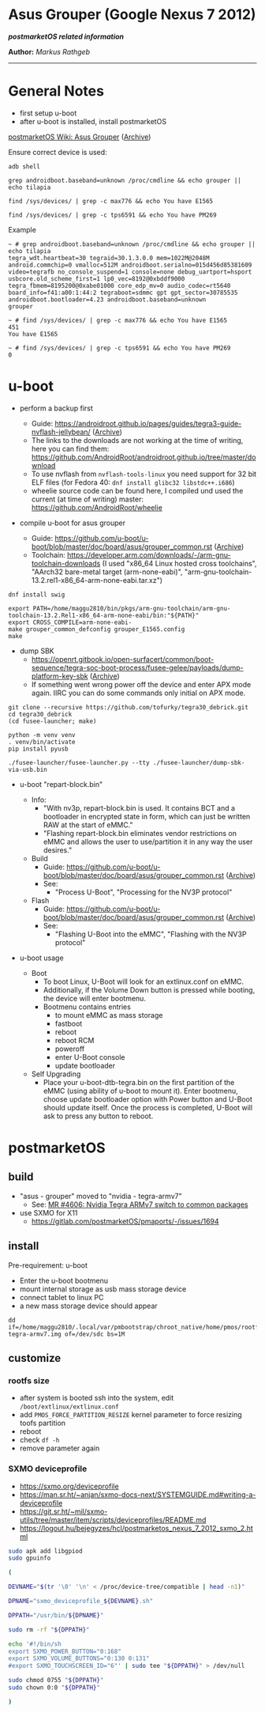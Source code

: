 Asus Grouper (Google Nexus 7 2012)
===

***postmarketOS related information***

**Author:** *Markus Rathgeb*

---

# General Notes

* first setup u-boot
* after u-boot is installed, install postmarketOS

[postmarketOS Wiki: Asus Grouper](https://wiki.postmarketos.org/wiki/Google_Nexus_7_2012_(asus-grouper)) ([Archive](archive/Google%20Nexus%207%202012%20%28asus-grouper%29%20-%20postmarketOS.pdf))

Ensure correct device is used:

```shell
adb shell
```

```shell
grep androidboot.baseband=unknown /proc/cmdline && echo grouper || echo tilapia

find /sys/devices/ | grep -c max776 && echo You have E1565

find /sys/devices/ | grep -c tps6591 && echo You have PM269
```

Example

```text
~ # grep androidboot.baseband=unknown /proc/cmdline && echo grouper || echo tilapia
tegra_wdt.heartbeat=30 tegraid=30.1.3.0.0 mem=1022M@2048M android.commchip=0 vmalloc=512M androidboot.serialno=015d456d85381609 video=tegrafb no_console_suspend=1 console=none debug_uartport=hsport usbcore.old_scheme_first=1 lp0_vec=8192@0xbddf9000 tegra_fbmem=8195200@0xabe01000 core_edp_mv=0 audio_codec=rt5640 board_info=f41:a00:1:44:2 tegraboot=sdmmc gpt gpt_sector=30785535 androidboot.bootloader=4.23 androidboot.baseband=unknown
grouper

~ # find /sys/devices/ | grep -c max776 && echo You have E1565
451
You have E1565

~ # find /sys/devices/ | grep -c tps6591 && echo You have PM269
0
```

# u-boot

* perform a backup first
  * Guide: https://androidroot.github.io/pages/guides/tegra3-guide-nvflash-jellybean/ ([Archive](archive/AndroidRoot.Mobi%20-%20Tegra3%20Guide%20nvflash%20NEXUS%207%20%28and%20Transformer%20Jellybeans%29.pdf))
  * The links to the downloads are not working at the time of writing, here you can find them: https://github.com/AndroidRoot/androidroot.github.io/tree/master/download
  * To use nvflash from `nvflash-tools-linux` you need support for 32 bit ELF files (for Fedora 40: `dnf install glibc32 libstdc++.i686`)
  * wheelie source code can be found here, I compiled und used the current (at time of writing) master: https://github.com/AndroidRoot/wheelie
 
* compile u-boot for asus grouper  
  * Guide: https://github.com/u-boot/u-boot/blob/master/doc/board/asus/grouper_common.rst ([Archive](archive/u-boot_doc_board_asus_grouper_common.rst%20at%20master%20%C2%B7%20u-boot_u-boot%20%C2%B7%20GitHub.pdf))
  * Toolchain: https://developer.arm.com/downloads/-/arm-gnu-toolchain-downloads (I used "x86_64 Linux hosted cross toolchains", "AArch32 bare-metal target (arm-none-eabi)", "arm-gnu-toolchain-13.2.rel1-x86_64-arm-none-eabi.tar.xz")

```
dnf install swig

export PATH=/home/maggu2810/bin/pkgs/arm-gnu-toolchain/arm-gnu-toolchain-13.2.Rel1-x86_64-arm-none-eabi/bin:"${PATH}"
export CROSS_COMPILE=arm-none-eabi-
make grouper_common_defconfig grouper_E1565.config
make
```

* dump SBK
  * https://openrt.gitbook.io/open-surfacert/common/boot-sequence/tegra-soc-boot-process/fusee-gelee/payloads/dump-platform-key-sbk ([Archive](archive/Open%20Surface%20RT.pdf))
  * If something went wrong power off the device and enter APX mode again. IIRC you can do some commands only initial on APX mode.

```
git clone --recursive https://github.com/tofurky/tegra30_debrick.git
cd tegra30_debrick
(cd fusee-launcher; make)

python -m venv venv
. venv/bin/activate
pip install pyusb

./fusee-launcher/fusee-launcher.py --tty ./fusee-launcher/dump-sbk-via-usb.bin
```

* u-boot "repart-block.bin"
  * Info:
    * "With nv3p, repart-block.bin is used. It contains BCT and a bootloader in encrypted state in form, which can just be written RAW at the start of eMMC."
    * "Flashing repart-block.bin eliminates vendor restrictions on eMMC and allows the user to use/partition it in any way the user desires."
  * Build
    * Guide: https://github.com/u-boot/u-boot/blob/master/doc/board/asus/grouper_common.rst ([Archive](archive/u-boot_doc_board_asus_grouper_common.rst%20at%20master%20%C2%B7%20u-boot_u-boot%20%C2%B7%20GitHub.pdf))
    * See:
      * "Process U-Boot", "Processing for the NV3P protocol"
  * Flash
    * Guide: https://github.com/u-boot/u-boot/blob/master/doc/board/asus/grouper_common.rst ([Archive](archive/u-boot_doc_board_asus_grouper_common.rst%20at%20master%20%C2%B7%20u-boot_u-boot%20%C2%B7%20GitHub.pdf))
    * See:
      * "Flashing U-Boot into the eMMC", "Flashing with the NV3P protocol"

* u-boot usage
  * Boot
    * To boot Linux, U-Boot will look for an extlinux.conf on eMMC.
    * Additionally, if the Volume Down button is pressed while booting, the device will enter bootmenu.
    * Bootmenu contains entries
      * to mount eMMC as mass storage
      * fastboot
      * reboot
      * reboot RCM
      * poweroff
      * enter U-Boot console
      * update bootloader
  * Self Upgrading
    * Place your u-boot-dtb-tegra.bin on the first partition of the eMMC (using ability of u-boot to mount it). Enter bootmenu, choose update bootloader option with Power button and U-Boot should update itself. Once the process is completed, U-Boot will ask to press any button to reboot.

# postmarketOS

## build

* "asus - grouper" moved to "nvidia - tegra-armv7"
  * See: [MR #4606: Nvidia Tegra ARMv7 switch to common packages](https://gitlab.com/postmarketOS/pmaports/-/merge_requests/4606)
* use SXMO for X11
  * https://gitlab.com/postmarketOS/pmaports/-/issues/1694

## install 

Pre-requirement: u-boot

* Enter the u-boot bootmenu
* mount internal storage as usb mass storage device
* connect tablet to linux PC
* a new mass storage device should appear

```
dd if=/home/maggu2810/.local/var/pmbootstrap/chroot_native/home/pmos/rootfs/nvidia-tegra-armv7.img of=/dev/sdc bs=1M
```

## customize

### rootfs size

* after system is booted ssh into the system, edit `/boot/extlinux/extlinux.conf`
* add `PMOS_FORCE_PARTITION_RESIZE` kernel parameter to force resizing toofs partition
* reboot
* check `df -h`
* remove parameter again

### SXMO deviceprofile

* https://sxmo.org/deviceprofile
* https://man.sr.ht/~anjan/sxmo-docs-next/SYSTEMGUIDE.md#writing-a-deviceprofile
* https://git.sr.ht/~mil/sxmo-utils/tree/master/item/scripts/deviceprofiles/README.md
* https://logout.hu/bejegyzes/hcl/postmarketos_nexus_7_2012_sxmo_2.html

```bash
sudo apk add libgpiod
sudo gpuinfo
```

```bash
(

DEVNAME="$(tr '\0' '\n' < /proc/device-tree/compatible | head -n1)"

DPNAME="sxmo_deviceprofile_${DEVNAME}.sh"

DPPATH="/usr/bin/${DPNAME}"

sudo rm -rf "${DPPATH}"

echo '#!/bin/sh
export SXMO_POWER_BUTTON="0:168"
export SXMO_VOLUME_BUTTONS="0:130 0:131"
#export SXMO_TOUCHSCREEN_ID="6"' | sudo tee "${DPPATH}" > /dev/null

sudo chmod 0755 "${DPPATH}"
sudo chown 0:0 "${DPPATH}"

)
```
